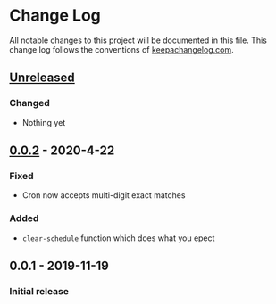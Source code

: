 # Change Log
All notable changes to this project will be documented in this file. This change log follows the conventions of [keepachangelog.com](http://keepachangelog.com/).

## [Unreleased]
### Changed
- Nothing yet

## [0.0.2] - 2020-4-22
### Fixed
- Cron now accepts multi-digit exact matches

### Added
- `clear-schedule` function which does what you epect

## 0.0.1 - 2019-11-19
### Initial release

[Unreleased]: https://github.com/crinklywrappr/gooff/compare/v0.0.2...HEAD
[0.0.2]: https://github.com/crinklywrappr/gooff/compare/v0.0.1...v0.0.2
